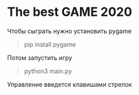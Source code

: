 # The best GAME 2020

Чтобы сыграть нужно установить pygame

> pip install pygame

Потом запустить игру

> python3 main.py

Управление введется клавишами стрелок
